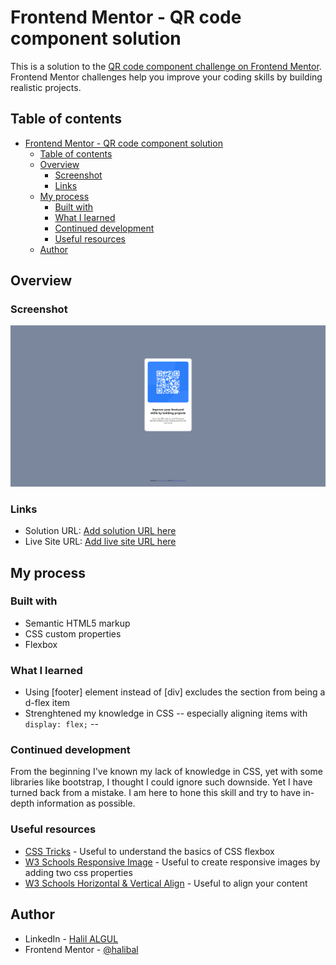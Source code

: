 # Frontend Mentor - QR code component solution

This is a solution to the [QR code component challenge on Frontend Mentor](https://www.frontendmentor.io/challenges/qr-code-component-iux_sIO_H). Frontend Mentor challenges help you improve your coding skills by building realistic projects.

## Table of contents

- [Frontend Mentor - QR code component solution](#frontend-mentor---qr-code-component-solution)
  - [Table of contents](#table-of-contents)
  - [Overview](#overview)
    - [Screenshot](#screenshot)
    - [Links](#links)
  - [My process](#my-process)
    - [Built with](#built-with)
    - [What I learned](#what-i-learned)
    - [Continued development](#continued-development)
    - [Useful resources](#useful-resources)
  - [Author](#author)

## Overview

### Screenshot

![QR Code](/images/QR_code_project.png)

### Links

- Solution URL: [Add solution URL here](https://your-solution-url.com)
- Live Site URL: [Add live site URL here](https://your-live-site-url.com)

## My process

### Built with

- Semantic HTML5 markup
- CSS custom properties
- Flexbox

### What I learned

- Using [footer] element instead of [div] excludes the section from being a d-flex item
- Strenghtened my knowledge in CSS -- especially aligning items with `display: flex;` --

### Continued development

From the beginning I've known my lack of knowledge in CSS, yet with some libraries like bootstrap, I thought I could ignore such downside. Yet I have turned back from a mistake. I am here to hone this skill and try to have in-depth information as possible.

### Useful resources

- [CSS Tricks](https://css-tricks.com/snippets/css/a-guide-to-flexbox/) - Useful to understand the basics of CSS flexbox
- [W3 Schools Responsive Image](https://www.w3schools.com/howto/howto_css_image_responsive.asp) - Useful to create responsive images by adding two css properties
- [W3 Schools Horizontal & Vertical Align](https://www.w3schools.com/css/css_align.asp) - Useful to align your content

## Author

- LinkedIn - [Halil ALGUL](https://www.linkedin.com/in/halilagul/)
- Frontend Mentor - [@halibal](https://www.frontendmentor.io/profile/halibal)
